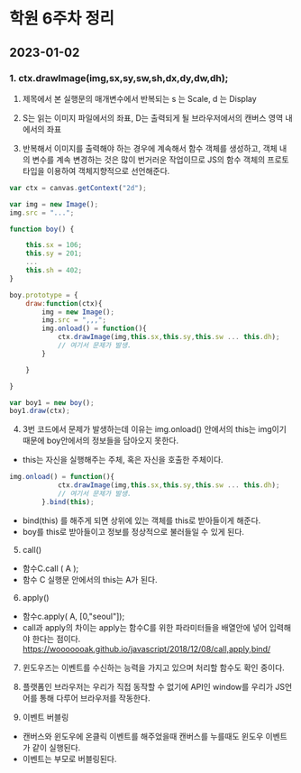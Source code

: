 # 학원 6주차 정리

## 2023-01-02

### 1. ctx.drawImage(img,sx,sy,sw,sh,dx,dy,dw,dh);

1. 제목에서 본 실행문의 매개변수에서 반복되는 s 는 Scale, d 는 Display

2. S는 읽는 이미지 파일에서의 좌표, D는 출력되게 될 브라우저에서의 캔버스 영역 내에서의 좌표

3. 반복해서 이미지를 출력해야 하는 경우에 계속해서 함수 객체를 생성하고, 객체 내의 변수를 계속 변경하는 것은 많이 번거러운 작업이므로 JS의 함수 객체의 프로토타입을 이용하여 객체지향적으로 선언해준다.

``` JavaScript
var ctx = canvas.getContext("2d");

var img = new Image();
img.src = "...";

function boy() {

    this.sx = 106;
    this.sy = 201;
    ...
    this.sh = 402;
}

boy.prototype = {
    draw:function(ctx){
        img = new Image();
        img.src = ",,,";
        img.onload() = function(){
            ctx.drawImage(img,this.sx,this.sy,this.sw ... this.dh);
            // 여기서 문제가 발생.
        }

    }

}

var boy1 = new boy();
boy1.draw(ctx);
```

4. 3번 코드에서 문제가 발생하는데 이유는 img.onload() 안에서의 this는 img이기 때문에 boy안에서의 정보들을 담아오지 못한다.

- this는 자신을 실행해주는 주체, 혹은 자신을 호출한 주체이다.

``` JavaScript
img.onload() = function(){
            ctx.drawImage(img,this.sx,this.sy,this.sw ... this.dh);
            // 여기서 문제가 발생.
        }.bind(this);
```

- bind(this) 를 해주게 되면 상위에 있는 객체를 this로 받아들이게 해준다.
- boy를 this로 받아들이고 정보를 정상적으로 불러들일 수 있게 된다.

5. call()
- 함수C.call ( A );
- 함수 C 실행문 안에서의 this는 A가 된다.

6. apply()
- 함수c.apply( A, [0,"seoul"]);
- call과 apply의 차이는 apply는 함수C를 위한 파라미터들을 배열안에 넣어 입력해야 한다는 점이다.
https://wooooooak.github.io/javascript/2018/12/08/call,apply,bind/

7. 윈도우즈는 이벤트를 수신하는 능력을 가지고 있으며 처리할 함수도 확인 중이다. 

8. 플랫폼인 브라우저는 우리가 직접 동작할 수 없기에 API인 window를 우리가 JS언어를 통해 다루어 브라우저를 작동한다.

9. 이벤트 버블링
- 캔버스와 윈도우에 온클릭 이벤트를 해주었을때 캔버스를 누를때도 윈도우 이벤트가 같이 실행된다.
- 이벤트는 부모로 버블링된다.